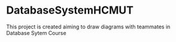 # DatabaseSystemHCMUT
This project is created aiming to draw diagrams with teammates in Database Sytem Course
